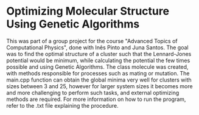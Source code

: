# Optimizing Molecular Structure Using Genetic Algorithms

This was part of a group project for the course "Advanced Topics of Computational Physics", done with Inês Pinto and Juna Santos. The goal was to find the optimal structure of a cluster such that the Lennard-Jones potential would be minimum, while calculating the potential the few times
possible and using Genetic Algorithms. The class molecule was created, with methods responsible for processes such as mating or mutation. The main.cpp function can obtain the global minima very well for clusters with sizes between 3 and 25, however 
for larger system sizes it becomes more and more challenging to perform such tasks, and external optimizing methods are required. For more information on how to run the program, refer to the .txt file explaining the procedure.
